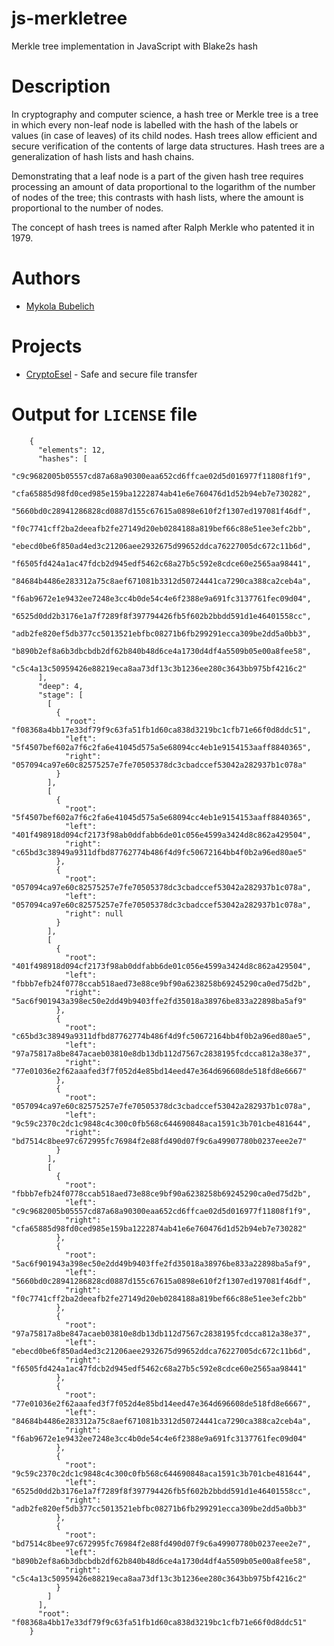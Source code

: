# js-merkletree
Merkle tree implementation in JavaScript with Blake2s hash

# Description
In cryptography and computer science, a hash tree or Merkle tree is a tree in which every non-leaf node is labelled with the hash of the labels or values (in case of leaves) of its child nodes. Hash trees allow efficient and secure verification of the contents of large data structures. Hash trees are a generalization of hash lists and hash chains.

Demonstrating that a leaf node is a part of the given hash tree requires processing an amount of data proportional to the logarithm of the number of nodes of the tree; this contrasts with hash lists, where the amount is proportional to the number of nodes.

The concept of hash trees is named after Ralph Merkle who patented it in 1979.

# Authors
* [Mykola Bubelich](https://bubelich.com) 

# Projects
* [CryptoEsel](https://cryptoesel.com) - Safe and secure file transfer

# Output for `LICENSE` file

```
    {
      "elements": 12,
      "hashes": [
        "c9c9682005b05557cd87a68a90300eaa652cd6ffcae02d5d016977f11808f1f9",
        "cfa65885d98fd0ced985e159ba1222874ab41e6e760476d1d52b94eb7e730282",
        "5660bd0c28941286828cd0887d155c67615a0898e610f2f1307ed197081f46df",
        "f0c7741cff2ba2deeafb2fe27149d20eb0284188a819bef66c88e51ee3efc2bb",
        "ebecd0be6f850ad4ed3c21206aee2932675d99652ddca76227005dc672c11b6d",
        "f6505fd424a1ac47fdcb2d945edf5462c68a27b5c592e8cdce60e2565aa98441",
        "84684b4486e283312a75c8aef671081b3312d50724441ca7290ca388ca2ceb4a",
        "f6ab9672e1e9432ee7248e3cc4b0de54c4e6f2388e9a691fc3137761fec09d04",
        "6525d0dd2b3176e1a7f7289f8f397794426fb5f602b2bbdd591d1e46401558cc",
        "adb2fe820ef5db377cc5013521ebfbc08271b6fb299291ecca309be2dd5a0bb3",
        "b890b2ef8a6b3dbcbdb2df62b840b48d6ce4a1730d4df4a5509b05e00a8fee58",
        "c5c4a13c50959426e88219eca8aa73df13c3b1236ee280c3643bb975bf4216c2"
      ],
      "deep": 4,
      "stage": [
        [
          {
            "root": "f08368a4bb17e33df79f9c63fa51fb1d60ca838d3219bc1cfb71e66f0d8ddc51",
            "left": "5f4507bef602a7f6c2fa6e41045d575a5e68094cc4eb1e9154153aaff8840365",
            "right": "057094ca97e60c82575257e7fe70505378dc3cbadccef53042a282937b1c078a"
          }
        ],
        [
          {
            "root": "5f4507bef602a7f6c2fa6e41045d575a5e68094cc4eb1e9154153aaff8840365",
            "left": "401f498918d094cf2173f98ab0ddfabb6de01c056e4599a3424d8c862a429504",
            "right": "c65bd3c38949a9311dfbd87762774b486f4d9fc50672164bb4f0b2a96ed80ae5"
          },
          {
            "root": "057094ca97e60c82575257e7fe70505378dc3cbadccef53042a282937b1c078a",
            "left": "057094ca97e60c82575257e7fe70505378dc3cbadccef53042a282937b1c078a",
            "right": null
          }
        ],
        [
          {
            "root": "401f498918d094cf2173f98ab0ddfabb6de01c056e4599a3424d8c862a429504",
            "left": "fbbb7efb24f0778ccab518aed73e88ce9bf90a6238258b69245290ca0ed75d2b",
            "right": "5ac6f901943a398ec50e2dd49b9403ffe2fd35018a38976be833a22898ba5af9"
          },
          {
            "root": "c65bd3c38949a9311dfbd87762774b486f4d9fc50672164bb4f0b2a96ed80ae5",
            "left": "97a75817a8be847acaeb03810e8db13db112d7567c2838195fcdcca812a38e37",
            "right": "77e01036e2f62aaafed3f7f052d4e85bd14eed47e364d696608de518fd8e6667"
          },
          {
            "root": "057094ca97e60c82575257e7fe70505378dc3cbadccef53042a282937b1c078a",
            "left": "9c59c2370c2dc1c9848c4c300c0fb568c644690848aca1591c3b701cbe481644",
            "right": "bd7514c8bee97c672995fc76984f2e88fd490d07f9c6a49907780b0237eee2e7"
          }
        ],
        [
          {
            "root": "fbbb7efb24f0778ccab518aed73e88ce9bf90a6238258b69245290ca0ed75d2b",
            "left": "c9c9682005b05557cd87a68a90300eaa652cd6ffcae02d5d016977f11808f1f9",
            "right": "cfa65885d98fd0ced985e159ba1222874ab41e6e760476d1d52b94eb7e730282"
          },
          {
            "root": "5ac6f901943a398ec50e2dd49b9403ffe2fd35018a38976be833a22898ba5af9",
            "left": "5660bd0c28941286828cd0887d155c67615a0898e610f2f1307ed197081f46df",
            "right": "f0c7741cff2ba2deeafb2fe27149d20eb0284188a819bef66c88e51ee3efc2bb"
          },
          {
            "root": "97a75817a8be847acaeb03810e8db13db112d7567c2838195fcdcca812a38e37",
            "left": "ebecd0be6f850ad4ed3c21206aee2932675d99652ddca76227005dc672c11b6d",
            "right": "f6505fd424a1ac47fdcb2d945edf5462c68a27b5c592e8cdce60e2565aa98441"
          },
          {
            "root": "77e01036e2f62aaafed3f7f052d4e85bd14eed47e364d696608de518fd8e6667",
            "left": "84684b4486e283312a75c8aef671081b3312d50724441ca7290ca388ca2ceb4a",
            "right": "f6ab9672e1e9432ee7248e3cc4b0de54c4e6f2388e9a691fc3137761fec09d04"
          },
          {
            "root": "9c59c2370c2dc1c9848c4c300c0fb568c644690848aca1591c3b701cbe481644",
            "left": "6525d0dd2b3176e1a7f7289f8f397794426fb5f602b2bbdd591d1e46401558cc",
            "right": "adb2fe820ef5db377cc5013521ebfbc08271b6fb299291ecca309be2dd5a0bb3"
          },
          {
            "root": "bd7514c8bee97c672995fc76984f2e88fd490d07f9c6a49907780b0237eee2e7",
            "left": "b890b2ef8a6b3dbcbdb2df62b840b48d6ce4a1730d4df4a5509b05e00a8fee58",
            "right": "c5c4a13c50959426e88219eca8aa73df13c3b1236ee280c3643bb975bf4216c2"
          }
        ]
      ],
      "root": "f08368a4bb17e33df79f9c63fa51fb1d60ca838d3219bc1cfb71e66f0d8ddc51"
    }
```

